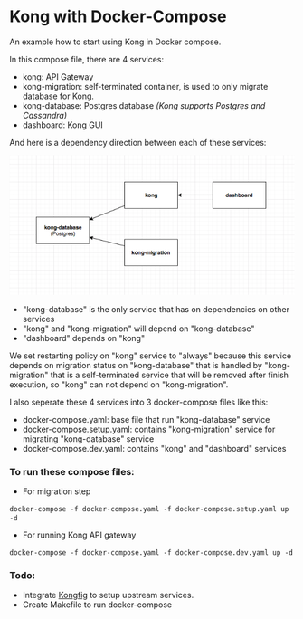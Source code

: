 # Kong with Docker-Compose

An example how to start using Kong in Docker compose.

In this compose file, there are 4 services:
- kong: API Gateway
- kong-migration: self-terminated container, is used to only migrate database for Kong.
- kong-database: Postgres database *(Kong supports Postgres and Cassandra)*
- dashboard: Kong GUI

And here is a dependency direction between each of these services:

<a href="./dependency-direction.png" target="_blank">  
  <img src="./dependency-direction.png" width="550">
</a>


- "kong-database" is the only service that has on dependencies on other services
- "kong" and "kong-migration" will depend on "kong-database"
- "dashboard" depends on "kong"

We set restarting policy on "kong" service to "always" because this service depends on migration status on "kong-database" that is handled by "kong-migration" that is a self-terminated service that will be removed after finish execution, so "kong" can not depend on "kong-migration".


I also seperate these 4 services into 3 docker-compose files like this:
- docker-compose.yaml: base file that run "kong-database" service
- docker-compose.setup.yaml: contains "kong-migration" service for migrating "kong-database" service
- docker-compose.dev.yaml: contains "kong" and "dashboard" services

### To run these compose files:

- For migration step
````
docker-compose -f docker-compose.yaml -f docker-compose.setup.yaml up -d
````

- For running Kong API gateway
````
docker-compose -f docker-compose.yaml -f docker-compose.dev.yaml up -d
````

### Todo:
- Integrate [Kongfig](https://github.com/mybuilder/kongfig) to setup upstream services.
- Create Makefile to run docker-compose